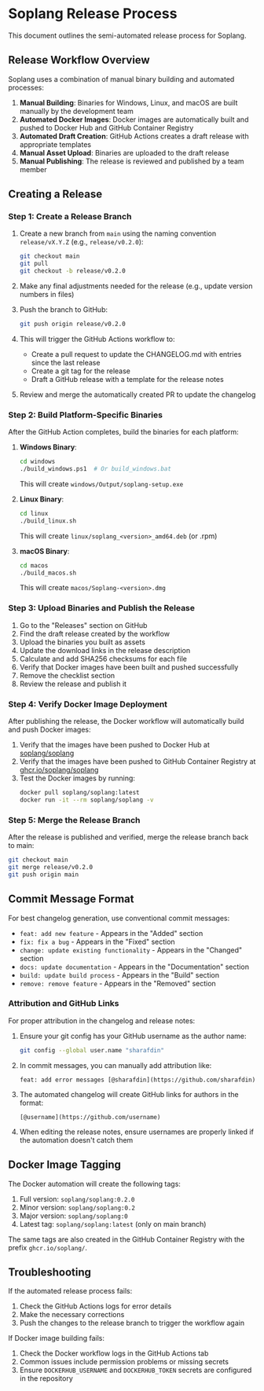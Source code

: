 # Soplang Release Process

This document outlines the semi-automated release process for Soplang.

## Release Workflow Overview

Soplang uses a combination of manual binary building and automated processes:

1. **Manual Building**: Binaries for Windows, Linux, and macOS are built manually by the development team
2. **Automated Docker Images**: Docker images are automatically built and pushed to Docker Hub and GitHub Container Registry
3. **Automated Draft Creation**: GitHub Actions creates a draft release with appropriate templates
4. **Manual Asset Upload**: Binaries are uploaded to the draft release
5. **Manual Publishing**: The release is reviewed and published by a team member

## Creating a Release

### Step 1: Create a Release Branch

1. Create a new branch from `main` using the naming convention `release/vX.Y.Z` (e.g., `release/v0.2.0`):
   ```bash
   git checkout main
   git pull
   git checkout -b release/v0.2.0
   ```

2. Make any final adjustments needed for the release (e.g., update version numbers in files)

3. Push the branch to GitHub:
   ```bash
   git push origin release/v0.2.0
   ```

4. This will trigger the GitHub Actions workflow to:
   - Create a pull request to update the CHANGELOG.md with entries since the last release
   - Create a git tag for the release
   - Draft a GitHub release with a template for the release notes

5. Review and merge the automatically created PR to update the changelog

### Step 2: Build Platform-Specific Binaries

After the GitHub Action completes, build the binaries for each platform:

1. **Windows Binary**:
   ```bash
   cd windows
   ./build_windows.ps1  # Or build_windows.bat
   ```
   This will create `windows/Output/soplang-setup.exe`

2. **Linux Binary**:
   ```bash
   cd linux
   ./build_linux.sh
   ```
   This will create `linux/soplang_<version>_amd64.deb` (or .rpm)

3. **macOS Binary**:
   ```bash
   cd macos
   ./build_macos.sh
   ```
   This will create `macos/Soplang-<version>.dmg`

### Step 3: Upload Binaries and Publish the Release

1. Go to the "Releases" section on GitHub
2. Find the draft release created by the workflow
3. Upload the binaries you built as assets
4. Update the download links in the release description
5. Calculate and add SHA256 checksums for each file
6. Verify that Docker images have been built and pushed successfully
7. Remove the checklist section
8. Review the release and publish it

### Step 4: Verify Docker Image Deployment

After publishing the release, the Docker workflow will automatically build and push Docker images:

1. Verify that the images have been pushed to Docker Hub at [soplang/soplang](https://hub.docker.com/r/soplang/soplang)
2. Verify that the images have been pushed to GitHub Container Registry at [ghcr.io/soplang/soplang](https://github.com/soplang/soplang/pkgs/container/soplang)
3. Test the Docker images by running:
   ```bash
   docker pull soplang/soplang:latest
   docker run -it --rm soplang/soplang -v
   ```

### Step 5: Merge the Release Branch

After the release is published and verified, merge the release branch back to main:
```bash
git checkout main
git merge release/v0.2.0
git push origin main
```

## Commit Message Format

For best changelog generation, use conventional commit messages:

- `feat: add new feature` - Appears in the "Added" section
- `fix: fix a bug` - Appears in the "Fixed" section
- `change: update existing functionality` - Appears in the "Changed" section
- `docs: update documentation` - Appears in the "Documentation" section
- `build: update build process` - Appears in the "Build" section
- `remove: remove feature` - Appears in the "Removed" section

### Attribution and GitHub Links

For proper attribution in the changelog and release notes:

1. Ensure your git config has your GitHub username as the author name:
   ```bash
   git config --global user.name "sharafdin"
   ```

2. In commit messages, you can manually add attribution like:
   ```
   feat: add error messages [@sharafdin](https://github.com/sharafdin)
   ```

3. The automated changelog will create GitHub links for authors in the format:
   ```
   [@username](https://github.com/username)
   ```

4. When editing the release notes, ensure usernames are properly linked if the automation doesn't catch them

## Docker Image Tagging

The Docker automation will create the following tags:

1. Full version: `soplang/soplang:0.2.0`
2. Minor version: `soplang/soplang:0.2`
3. Major version: `soplang/soplang:0`
4. Latest tag: `soplang/soplang:latest` (only on main branch)

The same tags are also created in the GitHub Container Registry with the prefix `ghcr.io/soplang/`.

## Troubleshooting

If the automated release process fails:

1. Check the GitHub Actions logs for error details
2. Make the necessary corrections
3. Push the changes to the release branch to trigger the workflow again

If Docker image building fails:
1. Check the Docker workflow logs in the GitHub Actions tab
2. Common issues include permission problems or missing secrets
3. Ensure `DOCKERHUB_USERNAME` and `DOCKERHUB_TOKEN` secrets are configured in the repository
